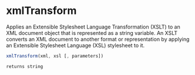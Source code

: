 # xmlTransform

Applies an Extensible Stylesheet Language Transformation (XSLT)
 to an XML document object that is represented as a string
 variable. An XSLT converts an XML document to another format
 or representation by applying an Extensible Stylesheet
 Language (XSL) stylesheet to it.

```javascript
xmlTransform(xml, xsl [, parameters])
```

```javascript
returns string
```
